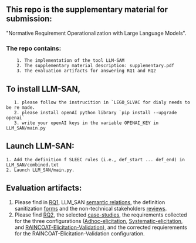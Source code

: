 ## This repo is the supplementary material for submission: 
"Normative Requirement Operationalization with Large Language Models".

### The repo contains:
        1. The implementation of the tool LLM-SAM
        2. The supplementary material description: supplementary.pdf 
        3. The evaluation artifacts for answering RQ1 and RQ2

## To install LLM-SAN,
       1. please follow the instrucition in `LEGO_SLVAC for dialy needs to be re made.
       2. please install openAI python library `pip install --upgrade openai`
       3. write your openAI keys in the variable OPENAI_KEY in LLM_SAN/main.py 


## Launch LLM-SAN:
    1. Add the definition f SLEEC rules (i.e., def_start ... def_end) in LLM_SAN/combined.txt
    2. Launch LLM_SAN/main.py. 

## Evaluation artifacts:
1. Please find in [RQ1](EVALUATION/RQ1), LLM_SAN [semantic relations](EVALUATION/RQ1/LLM-SAN-FILTERING), the definition sanitization [forms](EVALUATION/RQ1/FORMS) and the non-technical stakeholders [reviews](EVALUATION/RQ1/N-TS-RESPONSES).
2. Please find [RQ2](EVALUATION/RQ2), the selected [case-studies](EVALUATION/RQ2/CASESTUDIES), the requirements collected for the three configurations ([Adhoc-elicitation](EVALUATION/RQ2/AdhocElicitation), [Systematic-elicitation](EVALUATION/RQ2/SystematicElicitation), and [RAINCOAT-Elicitation-Validation](EVALUATION/RQ2/RAINCOAT-Elicitation-Validation)), and the corrected requierements for the RAINCOAT-Elicitation-Validation configuration.
